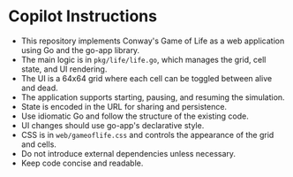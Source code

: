 # Copilot Instructions

- This repository implements Conway's Game of Life as a web application using Go and the go-app library.
- The main logic is in `pkg/life/life.go`, which manages the grid, cell state, and UI rendering.
- The UI is a 64x64 grid where each cell can be toggled between alive and dead.
- The application supports starting, pausing, and resuming the simulation.
- State is encoded in the URL for sharing and persistence.
- Use idiomatic Go and follow the structure of the existing code.
- UI changes should use go-app's declarative style.
- CSS is in `web/gameoflife.css` and controls the appearance of the grid and cells.
- Do not introduce external dependencies unless necessary.
- Keep code concise and readable.
